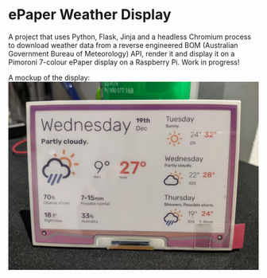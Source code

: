 # ePaper Weather Display
A project that uses Python, Flask, Jinja and a headless Chromium process to download weather data from a reverse engineered BOM (Australian Government Bureau of Meteorology) API, render it and display it on a Pimoroni 7-colour ePaper display on a Raspberry Pi. Work in progress!

A mockup of the display:
![Demo](demo.jpg)